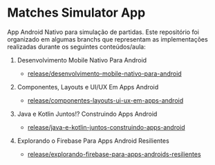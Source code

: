 # Matches Simulator App

App Android Nativo para simulação de partidas. Este repositório foi organizado em algumas branchs que representam as implementações realizadas durante os seguintes conteúdos/aula:

1. Desenvolvimento Mobile Nativo Para Android
   - [release/desenvolvimento-mobile-nativo-para-android](https://github.com/ronanbss/matches-simulator-app/tree/release/desenvolvimento-mobile-nativo-para-android)

2. Componentes, Layouts e UI/UX Em Apps Android
   - [release/componentes-layouts-ui-ux-em-apps-android](https://github.com/ronanbss/matches-simulator-app/tree/release/componentes-layouts-ui-ux-em-apps-android)

3. Java e Kotlin Juntos!? Construindo Apps Android
   - [release/java-e-kotlin-juntos-construindo-apps-android](https://github.com/ronanbss/matches-simulator-app/tree/release/java-e-kotlin-juntos-construindo-apps-android)

4. Explorando o Firebase Para Apps Android Resilientes
   - [release/explorando-firebase-para-apps-androids-resilientes](https://github.com/ronanbss/matches-simulator-app/tree/release/explorando-firebase-para-apps-androids-resilientes)
